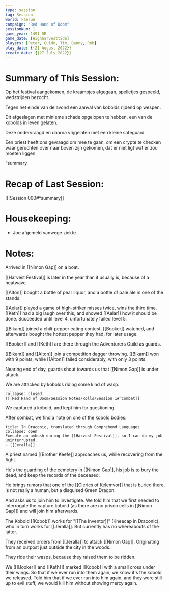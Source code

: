 ```yaml
---
type: session
tag: Session
world: Faerun
campaign: "Red Hand of Doom"
sessionNum: 1
game_year: 1491 DR
game_date: [Highharvesttide]
players: [Peter, Guido, Tim, Danny, Rob]
play_date: {{21 August 2022}}
create_date: {{27 July 2022}}
---
```


# Summary of This Session:

Op het festival aangekomen, de kraampjes afgegaan, spelletjes gespeeld, wedstrijden bezocht.

Tegen het einde van de avond een aanval van kobolds rijdend op wespen.

Dit afgeslagen met minieme schade opgelopen te hebben, een van de kobolds in leven gelaten.

Deze ondervraagd en daarna vrijgelaten met een kleine safeguard.

Een priest heeft ons gevraagd om mee te gaan, om een crypte te checken waar geruchten over naar boven zijn gekomen, dat er niet ligt wat er zou moeten liggen.

^summary

# Recap of Last Session:

![[Session 000#^summary]]

# Housekeeping:
- Joe afgemeld vanwege ziekte.

# Notes:

Arrived in [[Nimon Gap]] on a boat.

[[Harvest Festival]] is later in the year than it usually is, because of a heatwave.

[[Alton]] bought a bottle of pear liquor, and a bottle of pale ale in one of the stands.

[[Aelar]] played a game of high-striker misses twice, wins the third time. [[Keth]] had a big laugh over this, and showed [[Aelar]] how it should be done. Succeeded until level 4, unfortunately failed level 5.

[[Bikam]] joined a chili-pepper eating contest, [[Booker]] watched, and afterwards bought the hottest pepper they had, for later usage.

[[Booker]] and [[Keth]] are there through the Adventurers Guild as guards.

[[Bikam]] and [[Alton]] join a competition dagger throwing. [[Bikam]] won with 9 points, while [[Alton]] failed considerably, with only 3 points.

Nearing end of day, guards shout towards us that [[Nimon Gap]] is under attack.

We are attacked by kobolds riding some kind of wasp.

```ad-combat
collapse: closed
![[Red Hand of Doom/Session Notes/Rolls/Session 1#^combat]]
```

We captured a kobold, and kept him for questioning.

After combat, we find a note on one of the kobold bodies: 

```ad-quote
title: In Draconic, translated through Comprehend Languages
collapse: open
Execute an ambush during the [[Harvest Festival]], so I can do my job uninterrupted.
~ [[Jeralla]]
```

A priest named [[Brother Keefe]] approaches us, while recovering from the fight.

He's the guarding of the cemetery in [[Nimon Gap]], his job is to bury the dead, and keep the records of the deceased. 

He brings rumors that one of the [[Clerics of Kelemvor]] that is buried there, is not really a human, but a disguised Green Dragon.

And asks us to join him to investigate. We told him that we first needed to interrogate the capture kobold (as there are no prison cells in [[Nimon Gap]]) and will join him afterwards.

The Kobold [[Kobob]] works for "[[The Inventor]]" (Kneecap in Draconic), who in turn works for [[Jeralla]]. But currently has no whereabouts of the latter.

They received orders from [[Jeralla]] to attack [[Nimon Gap]]. Originating from an outpost just outside the city in the woods. 

They ride their wasps, because they raised them to be ridden.

We ([[Booker]] and [[Keth]]) marked [[Kobob]] with a small cross under their wings. So that if we ever run into them again, we know it's the kobold we released. Told him that if we ever run into him again, and they were still up to evil stuff, we would kill him without showing mercy again.
